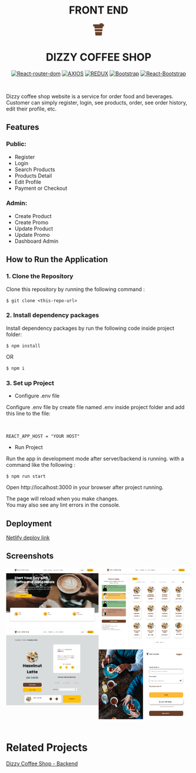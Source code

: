 <H1 align="center">FRONT END</H1>

<div align="center">
  <img src="src/assets/img/logo.png">
  <h1>DIZZY COFFEE SHOP</h1>

[![React-router-dom](https://img.shields.io/npm/v/react-router-dom?label=React-router-dom)](https://www.npmjs.com/package/react-router-dom) [![AXIOS](https://img.shields.io/badge/Axios-0.27.2-blue)](https://www.npmjs.com/package/axios) [![REDUX](https://img.shields.io/badge/Redux-4.2.0-purple)](https://www.npmjs.com/package/redux) [![Bootstrap](https://img.shields.io/badge/Bootstrap-5.2.0-magenta)](https://www.npmjs.com/package/bootstrap) [![React-Bootstrap](https://img.shields.io/badge/react--bootstrap-v2.4.0-blue)](https://www.npmjs.com/package/bootstrap)

<br/>

</div>

Dizzy coffee shop website is a service for order food and beverages. Customer can simply register, login, see products, order, see order history, edit their profile, etc.

## Features

### Public:

- Register
- Login
- Search Products
- Products Detail
- Edit Profile
- Payment or Checkout

### Admin:

- Create Product
- Create Promo
- Update Product
- Update Promo
- Dashboard Admin

## How to Run the Application

### 1. Clone the Repository

Clone this repository by running the following command :

```
$ git clone <this-repo-url>
```

### 2. Install dependency packages

Install dependency packages by run the following code inside project folder:

```
$ npm install
```

OR

```
$ npm i
```

### 3. Set up Project

- Configure .env file

Configure .env file by create file named .env inside project folder and add this line to the file:

<br/>

```
REACT_APP_HOST = "YOUR HOST"
```

- Run Project

Run the app in development mode after server/backend is running. with a command like the following :

```
$ npm run start
```

Open http://localhost:3000 in your browser after project running.

The page will reload when you make changes.\
You may also see any lint errors in the console.

## Deployment

[Netlify deploy link](https://dizzycoffeeshop.netlify.app)

## Screenshots

<div style="display:flex;flex:wrap" align="center">
<div>
<img width="500" src="src/assets/screenshots/home.png" alt="Home page">
<img width="500" src="src/assets/screenshots/detail.png" alt="detail">
</div>
<div>
<img width="500" src="src/assets/screenshots/products.png" alt="products">
<img width="500" src="src/assets/screenshots/screenshot.png" alt="Login">
</div>
</div>

<br/>

# Related Projects

[Dizzy Coffee Shop - Backend](https://github.com/faryadicka/DIZZY-COFFEESHOP-BE)
